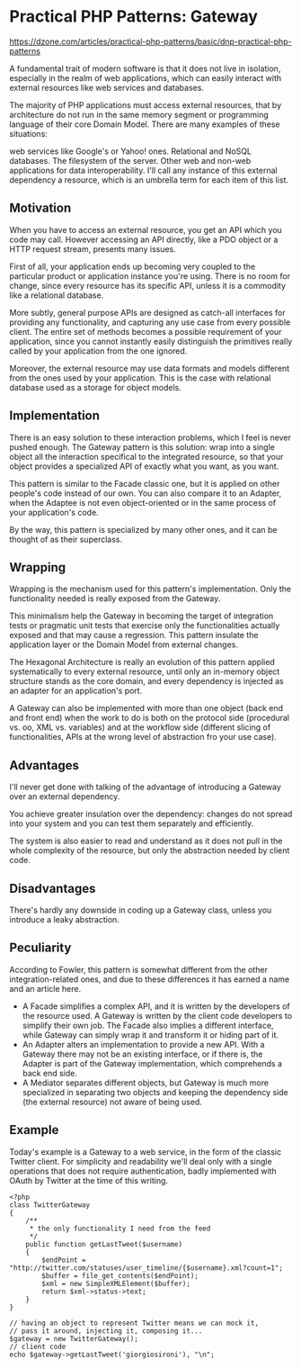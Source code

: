 # Practical PHP Patterns: Gateway
https://dzone.com/articles/practical-php-patterns/basic/dnp-practical-php-patterns

A fundamental trait of modern software is that it does not live in isolation, especially in the realm of web applications, which can easily interact with external resources like web services and databases.

The majority of PHP applications must access external resources, that by architecture do not run in the same memory segment or programming language of their core Domain Model. There are many examples of these situations:

web services like Google's or Yahoo! ones.
Relational and NoSQL databases.
The filesystem of the server.
Other web and non-web applications for data interoperability.
I'll call any instance of this external dependency a resource, which is an umbrella term for each item of this list.

## Motivation

When you have to access an external resource, you get an API which you code may call. However accessing an API directly, like a PDO object or a HTTP request stream, presents many issues.

First of all, your application ends up becoming very coupled to the particular product or application instance you're using. There is no room for change, since every resource has its specific API, unless it is a commodity like a relational database.

More subtly, general purpose APIs are designed as catch-all interfaces for providing any functionality, and capturing any use case from every possible client. The entire set of methods becomes a possible requirement of your application, since you cannot instantly easily distinguish the primitives really called by your application from the one ignored.

Moreover, the external resource may use data formats and models different from the ones used by your application. This is the case with relational database used as a storage for object models.

## Implementation

There is an easy solution to these interaction problems, which I feel is never pushed enough. The Gateway pattern is this solution: wrap into a single object all the interaction specifical to the integrated resource, so that your object provides a specialized API of exactly what you want, as you want.

This pattern is similar to the Facade classic one, but it is applied on other people's code instead of our own. You can also compare it to an Adapter, when the Adaptee is not even object-oriented or in the same process of your application's code.

By the way, this pattern is specialized by many other ones, and it can be thought of as their superclass.

## Wrapping

Wrapping is the mechanism used for this pattern's implementation. Only the functionality needed is really exposed from the Gateway.

This minimalism help the Gateway in becoming the target of integration tests or pragmatic unit tests that exercise only the functionalities actually exposed and that may cause a regression. This pattern insulate the application layer or the Domain Model from external changes.

The Hexagonal Architecture is really an evolution of this pattern applied systematically to every external resource, until only an in-memory object structure stands as the core domain, and every dependency is injected as an adapter for an application's port.

A Gateway can also be implemented with more than one object (back end and front end) when the work to do is both on the protocol side (procedural vs. oo, XML vs. variables) and at the workflow side (different slicing of functionalities, APIs at the wrong level of abstraction fro your use case).

## Advantages

I'll never get done with talking of the advantage of introducing a Gateway over an external dependency.

You achieve greater insulation over the dependency: changes do not spread into your system and you can test them separately and efficiently.

The system is also easier to read and understand as it does not pull in the whole complexity of the resource, but only the abstraction needed by client code.

## Disadvantages

There's hardly any downside in coding up a Gateway class, unless you introduce a leaky abstraction.

## Peculiarity

According to Fowler, this pattern is somewhat different from the other integration-related ones, and due to these differences it has earned a name and an article here.

* A Facade simplifies a complex API, and it is written by the developers of the resource used. A Gateway is written by the client code developers to simplify their own job. The Facade also implies a different interface, while Gateway can simply wrap it and transform it or hiding part of it.
* An Adapter alters an implementation to provide a new API. With a Gateway there may not be an existing interface, or if there is, the Adapter is part of the Gateway implementation, which comprehends a back end side.
* A Mediator separates different objects, but Gateway is much more specialized in separating two objects and keeping the dependency side (the external resource) not aware of being used.

## Example

Today's example is a Gateway to a web service, in the form of the classic Twitter client. For simplicity and readability we'll deal only with a single operations that does not require authentication, badly implemented with OAuth by Twitter at the time of this writing.

    <?php
    class TwitterGateway
    {
        /**
         * the only functionality I need from the feed
         */
        public function getLastTweet($username)
        {
            $endPoint = "http://twitter.com/statuses/user_timeline/{$username}.xml?count=1";
            $buffer = file_get_contents($endPoint);
            $xml = new SimpleXMLElement($buffer);
            return $xml->status->text;
        }
    }
    
    // having an object to represent Twitter means we can mock it,
    // pass it around, injecting it, composing it...
    $gateway = new TwitterGateway();
    // client code
    echo $gateway->getLastTweet('giorgiosironi'), "\n"; 